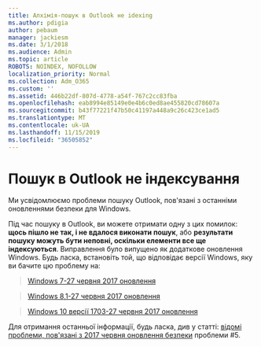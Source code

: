 ```yaml
---
title: Алхімія-пошук в Outlook не idexing
ms.author: pdigia
author: pebaum
manager: jackiesm
ms.date: 3/1/2018
ms.audience: Admin
ms.topic: article
ROBOTS: NOINDEX, NOFOLLOW
localization_priority: Normal
ms.collection: Adm_O365
ms.custom: ''
ms.assetid: 446b22df-807d-4778-a54f-767c2cc83fba
ms.openlocfilehash: eab8994e85149e0e4b6c0ed8ae455820cd78607a
ms.sourcegitcommit: b43f77221f47b50c41197a448a9c26c423ce1ad5
ms.translationtype: MT
ms.contentlocale: uk-UA
ms.lasthandoff: 11/15/2019
ms.locfileid: "36505852"
---
```

# <a name="outlook-search-not-indexing"></a>Пошук в Outlook не індексування

Ми усвідомлюємо проблеми пошуку Outlook, пов'язані з останніми оновленнями безпеки для Windows.
  
Під час пошуку в Outlook, ви можете отримати одну з цих помилок: **щось пішло не так, і не вдалося виконати пошук**, або **результати пошуку можуть бути неповні, оскільки елементи все ще індексуються**. Виправлення було випущено як додаткове оновлення Windows. Будь ласка, встановіть той, що відповідає версії Windows, яку ви бачите цю проблему на: 
  
> [Windows 7-27 червня 2017 оновлення](https://support.microsoft.com/kb/4022168.aspx)
    
> [Windows 8,1-27 червня 2017 оновлення](https://support.microsoft.com/kb/4022720.aspx)
    
> [Windows 10 версії 1703-27 червня 2017 оновлення](https://support.microsoft.com/kb/4022716.aspx)
    
Для отримання останньої інформації, будь ласка, див у статті: [відомі проблеми, пов'язані з 2017 червня оновлення безпеки](https://support.office.com/article/Outlook-known-issues-in-the-June-2017-security-updates-3F6DBFFD-8505-492D-B19F-B3B89369ED9B.aspx) проблеми #5. 
  

